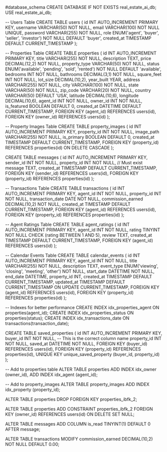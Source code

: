 #database_schema
CREATE DATABASE IF NOT EXISTS real_estate_ai_db;
USE real_estate_ai_db;

-- Users Table
CREATE TABLE users (
    id INT AUTO_INCREMENT PRIMARY KEY,
    username VARCHAR(50) NOT NULL,
    email VARCHAR(100) NOT NULL UNIQUE,
    password VARCHAR(255) NOT NULL,
    role ENUM('agent', 'buyer', 'seller', 'investor') NOT NULL DEFAULT 'buyer',
    created_at TIMESTAMP DEFAULT CURRENT_TIMESTAMP
);

-- Properties Table
CREATE TABLE properties (
    id INT AUTO_INCREMENT PRIMARY KEY,
    title VARCHAR(255) NOT NULL,
    description TEXT,
    price DECIMAL(12,2) NOT NULL,
    property_type VARCHAR(50) NOT NULL,
    status ENUM('available', 'pending', 'sold', 'rented') NOT NULL DEFAULT 'available',
    bedrooms INT NOT NULL,
    bathrooms DECIMAL(3,1) NOT NULL,
    square_feet INT NOT NULL,
    lot_size DECIMAL(10,2),
    year_built YEAR,
    address VARCHAR(255) NOT NULL,
    city VARCHAR(100) NOT NULL,
    state VARCHAR(50) NOT NULL,
    zip_code VARCHAR(20) NOT NULL,
    country VARCHAR(50) DEFAULT 'USA',
    latitude DECIMAL(10,6),
    longitude DECIMAL(10,6),
    agent_id INT NOT NULL,
    owner_id INT NOT NULL,
    is_featured BOOLEAN DEFAULT 0,
    created_at DATETIME DEFAULT CURRENT_TIMESTAMP,
    FOREIGN KEY (agent_id) REFERENCES users(id),
    FOREIGN KEY (owner_id) REFERENCES users(id)
);

-- Property Images Table
CREATE TABLE property_images (
    id INT AUTO_INCREMENT PRIMARY KEY,
    property_id INT NOT NULL,
    image_path VARCHAR(255) NOT NULL,
    is_primary BOOLEAN DEFAULT 0,
    created_at TIMESTAMP DEFAULT CURRENT_TIMESTAMP,
    FOREIGN KEY (property_id) REFERENCES properties(id) ON DELETE CASCADE
);

CREATE TABLE messages (
    id INT AUTO_INCREMENT PRIMARY KEY,
    sender_id INT NOT NULL,
    property_id INT NOT NULL,  // Must exist
    message TEXT,
    created_at TIMESTAMP DEFAULT CURRENT_TIMESTAMP,
    FOREIGN KEY (sender_id) REFERENCES users(id),
    FOREIGN KEY (property_id) REFERENCES properties(id)
);

-- Transactions Table
CREATE TABLE transactions (
    id INT AUTO_INCREMENT PRIMARY KEY,
    agent_id INT NOT NULL,
    property_id INT NOT NULL,
    transaction_date DATE NOT NULL,
    commission_earned DECIMAL(10,2) NOT NULL,
    created_at TIMESTAMP DEFAULT CURRENT_TIMESTAMP,
    FOREIGN KEY (agent_id) REFERENCES users(id),
    FOREIGN KEY (property_id) REFERENCES properties(id)
);

-- Agent Ratings Table
CREATE TABLE agent_ratings (
    id INT AUTO_INCREMENT PRIMARY KEY,
    agent_id INT NOT NULL,
    rating TINYINT NOT NULL CHECK (rating BETWEEN 1 AND 5),
    review TEXT,
    created_at TIMESTAMP DEFAULT CURRENT_TIMESTAMP,
    FOREIGN KEY (agent_id) REFERENCES users(id)
);

-- Calendar Events Table
CREATE TABLE calendar_events (
    id INT AUTO_INCREMENT PRIMARY KEY,
    agent_id INT NOT NULL,
    title VARCHAR(255) NOT NULL,
    description TEXT,
    event_type ENUM('viewing', 'closing', 'meeting', 'other') NOT NULL,
    start_date DATETIME NOT NULL,
    end_date DATETIME,
    property_id INT,
    created_at TIMESTAMP DEFAULT CURRENT_TIMESTAMP,
    updated_at TIMESTAMP DEFAULT CURRENT_TIMESTAMP ON UPDATE CURRENT_TIMESTAMP,
    FOREIGN KEY (agent_id) REFERENCES users(id),
    FOREIGN KEY (property_id) REFERENCES properties(id)
);

-- Indexes for better performance
CREATE INDEX idx_properties_agent ON properties(agent_id);
CREATE INDEX idx_properties_status ON properties(status);
CREATE INDEX idx_transactions_date ON transactions(transaction_date);

CREATE TABLE saved_properties (
    id INT AUTO_INCREMENT PRIMARY KEY,
    buyer_id INT NOT NULL,  -- This is the correct column name
    property_id INT NOT NULL,
    saved_at DATETIME NOT NULL,
    FOREIGN KEY (buyer_id) REFERENCES users(id),
    FOREIGN KEY (property_id) REFERENCES properties(id),
    UNIQUE KEY unique_saved_property (buyer_id, property_id)
);

-- Add to properties table
ALTER TABLE properties
ADD INDEX idx_owner (owner_id),
ADD INDEX idx_agent (agent_id);

-- Add to property_images
ALTER TABLE property_images
ADD INDEX idx_property (property_id);

ALTER TABLE properties
DROP FOREIGN KEY properties_ibfk_2;

ALTER TABLE properties
ADD CONSTRAINT properties_ibfk_2
FOREIGN KEY (owner_id) REFERENCES users(id)
ON DELETE SET NULL;

ALTER TABLE messages
ADD COLUMN is_read TINYINT(1) DEFAULT 0 AFTER message;

ALTER TABLE transactions
MODIFY commission_earned DECIMAL(10,2) NOT NULL DEFAULT 0.00;
